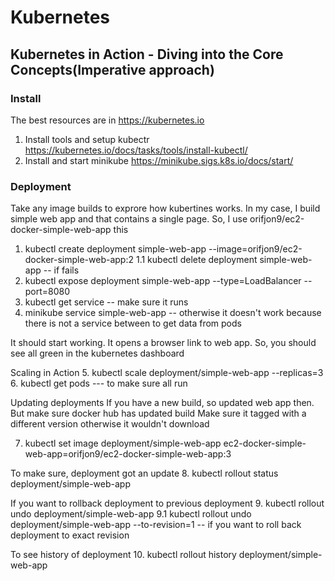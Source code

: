 # Kubernetes

## Kubernetes in Action - Diving into the Core Concepts(Imperative approach)

### Install 
The best resources are in https://kubernetes.io

1. Install tools and setup kubectr https://kubernetes.io/docs/tasks/tools/install-kubectl/
2. Install and start minikube https://minikube.sigs.k8s.io/docs/start/

### Deployment

Take any image builds to exprore how kubertines works. In my case, I build simple web app and that contains a single page. So, I use orifjon9/ec2-docker-simple-web-app this

1. kubectl create deployment simple-web-app --image=orifjon9/ec2-docker-simple-web-app:2
    1.1 kubectl delete deployment simple-web-app -- if fails
2. kubectl expose deployment simple-web-app --type=LoadBalancer --port=8080
3. kubectl get service -- make sure it runs
4. minikube service simple-web-app -- otherwise it doesn't work because there is not a service between to get data from pods

It should start working. It opens a browser link to web app. So, you should see all green in the kubernetes dashboard

Scaling in Action
5. kubectl scale deployment/simple-web-app --replicas=3
6. kubectl get pods     --- to make sure all run

Updating deployments
If you have a new build, so updated web app then. But make sure docker hub has updated build
Make sure it tagged with a different version otherwise it wouldn't download

7. kubectl set image deployment/simple-web-app ec2-docker-simple-web-app=orifjon9/ec2-docker-simple-web-app:3

To make sure, deployment got an update
8. kubectl rollout status deployment/simple-web-app

If you want to rollback deployment to previous deployment
9. kubectl rollout undo deployment/simple-web-app
    9.1 kubectl rollout undo deployment/simple-web-app --to-revision=1 --  if you want to roll back deployment to exact revision

To see history of deployment
10. kubectl rollout history deployment/simple-web-app